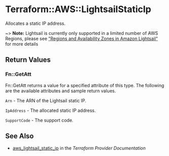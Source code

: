 # Terraform::AWS::LightsailStaticIp

Allocates a static IP address.

~> **Note:** Lightsail is currently only supported in a limited number of AWS Regions, please see ["Regions and Availability Zones in Amazon Lightsail"](https://lightsail.aws.amazon.com/ls/docs/overview/article/understanding-regions-and-availability-zones-in-amazon-lightsail) for more details

## Return Values

### Fn::GetAtt

Fn::GetAtt returns a value for a specified attribute of this type. The following are the available attributes and sample return values.

`Arn` - The ARN of the Lightsail static IP.

`IpAddress` - The allocated static IP address.

`SupportCode` - The support code.

## See Also

* [aws_lightsail_static_ip](https://www.terraform.io/docs/providers/aws/r/lightsail_static_ip.html) in the _Terraform Provider Documentation_
